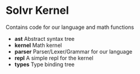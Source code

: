 Solvr Kernel
============

Contains code for our language and math functions

 * **ast** Abstract syntax tree
 * **kernel** Math kernel
 * **parser** Parser/Lexer/Grammar for our language
 * **repl** A simple repl for the kernel
 * **types** Type binding tree
 
 
